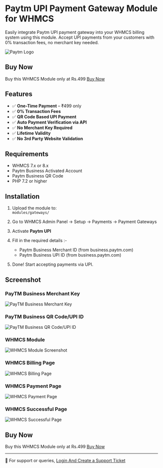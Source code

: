 # Paytm UPI Payment Gateway Module for WHMCS

Easily integrate Paytm UPI payment gateway into your WHMCS billing system using this module. Accept UPI payments from your customers with 0% transaction fees, no merchant key needed.

![Paytm Logo](https://business.paytm.com/s3assets/images/app-download/svg/Group120455.svg)

## Buy Now

Buy this WHMCS Module only at Rs.499 [Buy Now](https://manage.hostrt.in/store/whmcs-plugins/paytm-upi-payment-gateway-for-whmcs)

## Features

- ✅ **One-Time Payment** – ₹499 only
- ✅ **0% Transaction Fees**
- ✅ **QR Code Based UPI Payment**
- ✅ **Auto Payment Verification via API**
- ✅ **No Merchant Key Required**
- ✅ **Lifetime Validity**
- ✅ **No 3rd Party Website Validation**

## Requirements

- WHMCS 7.x or 8.x
- Paytm Business Activated Account
- Paytm Business QR Code
- PHP 7.2 or higher

## Installation

1. Upload the module to:  
   `modules/gateways/`

2. Go to WHMCS Admin Panel → Setup → Payments → Payment Gateways

3. Activate **Paytm UPI**

4. Fill in the required details :-
   - Paytm Business Merchant ID (from business.paytm.com)
   - Paytm Business UPI ID (from business.paytm.com)

6. Done! Start accepting payments via UPI.

## Screenshot
### PayTM Business Merchant Key
![PayTM Business Merchant Key](https://raw.githubusercontent.com/HostRT/Paytm-UPI-Payment-Gateway-for-WHMCS/refs/heads/main/Merchant%20Key.png)

### PayTM Business QR Code/UPI ID
![PayTM Business QR Code/UPI ID](https://raw.githubusercontent.com/HostRT/Paytm-UPI-Payment-Gateway-for-WHMCS/refs/heads/main/UPI%20ID.png)

### WHMCS Module
![WHMCS Module Screenshot](https://raw.githubusercontent.com/HostRT/Paytm-UPI-Payment-Gateway-for-WHMCS/refs/heads/main/Module%20Setting.png)

### WHMCS Billing Page
![WHMCS Billing Page](https://raw.githubusercontent.com/HostRT/Paytm-UPI-Payment-Gateway-for-WHMCS/refs/heads/main/Invoice.png)

### WHMCS Payment Page
![WHMCS Payment Page](https://raw.githubusercontent.com/HostRT/Paytm-UPI-Payment-Gateway-for-WHMCS/refs/heads/main/QRGenerated.png)

### WHMCS Successful Page
![WHMCS Successful Page](https://raw.githubusercontent.com/HostRT/Paytm-UPI-Payment-Gateway-for-WHMCS/refs/heads/main/Successful.png)

## Buy Now

Buy this WHMCS Module only at Rs.499 [Buy Now](https://manage.hostrt.in/store/whmcs-plugins/paytm-upi-payment-gateway-for-whmcs)

---

💬 For support or queries, [Login And Create a Support Ticket](https://manage.hostrt.in/)
